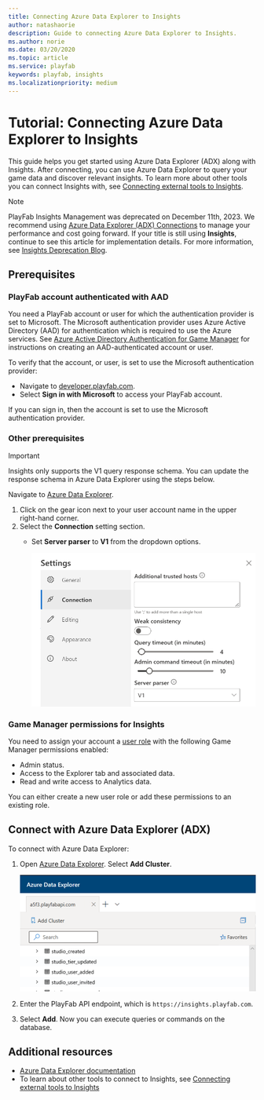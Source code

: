 ```yaml
---
title: Connecting Azure Data Explorer to Insights
author: natashaorie
description: Guide to connecting Azure Data Explorer to Insights. 
ms.author: norie
ms.date: 03/20/2020    
ms.topic: article
ms.service: playfab
keywords: playfab, insights
ms.localizationpriority: medium
---
```


# Tutorial: Connecting Azure Data Explorer to Insights

This guide helps you get started using Azure Data Explorer (ADX) along with Insights. After connecting, you can use Azure Data Explorer to query your game data and discover relevant insights. To learn more about other tools you can connect Insights with, see [Connecting external tools to Insights](index.md).

> [!NOTE]
> PlayFab Insights Management was deprecated on December 11th, 2023. We recommend using [Azure Data Explorer (ADX) Connections](../../export-data/data-connection-adx.md) to manage your performance and cost going forward. If your title is still using **Insights**, continue to see this article for implementation details. For more information, see [Insights Deprecation Blog](https://developer.microsoft.com/en-us/games/articles/2023/09/playfab-insights-management-to-be-deprecated-starting-december-11/).

## Prerequisites

### PlayFab account authenticated with AAD

You need a PlayFab account or user for which the authentication provider is set to Microsoft. The Microsoft authentication provider uses Azure Active Directory (AAD) for authentication which is required to use the Azure services. See [Azure Active Directory Authentication for Game Manager](../../../features/authentication/aad-authentication/index.md) for instructions on creating an AAD-authenticated account or user.

To verify that the account, or user, is set to use the Microsoft authentication provider:

* Navigate to [developer.playfab.com](https://developer.playfab.com).
* Select **Sign in with Microsoft** to access your PlayFab account.

If you can sign in, then the account is set to use the Microsoft authentication provider.

### Other prerequisites

> [!IMPORTANT]
> Insights only supports the V1 query response schema. You can update the response schema in Azure Data Explorer using the steps below.
>

Navigate to [Azure Data Explorer](https://dataexplorer.azure.com/).

1. Click on the gear icon next to your user account name in the upper right-hand corner.
1. Select the **Connection** setting section.
   * Set **Server parser** to **V1** from the dropdown options.

     ![ADX use V1 query schema](media/adx-settings-v1.png)

### Game Manager permissions for Insights

You need to assign your account a [user role](../../../gamemanager/playfab-user-roles.md) with the following Game Manager permissions enabled:

* Admin status.
* Access to the Explorer tab and associated data.
* Read and write access to Analytics data.

You can either create a new user role or add these permissions to an existing role.

## Connect with Azure Data Explorer (ADX)

To connect with Azure Data Explorer:

1. Open [Azure Data Explorer](https://dataexplorer.azure.com/). Select **Add Cluster**.

   ![ADX Add connection](media/adx-add-cluster-button.png)

2. Enter the PlayFab API endpoint, which is `https://insights.playfab.com`.

3. Select **Add**. Now you can execute queries or commands on the database.

## Additional resources

* [Azure Data Explorer documentation](/azure/data-explorer/)
* To learn about other tools to connect to Insights, see [Connecting external tools to Insights](index.md)
